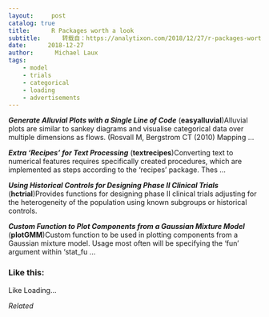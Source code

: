 ```yaml
---
layout:     post
catalog: true
title:      R Packages worth a look
subtitle:      转载自：https://analytixon.com/2018/12/27/r-packages-worth-a-look-1378/
date:      2018-12-27
author:      Michael Laux
tags:
    - model
    - trials
    - categorical
    - loading
    - advertisements
---
```


***Generate Alluvial Plots with a Single Line of Code*** (**easyalluvial**)Alluvial plots are similar to sankey diagrams and visualise categorical data over multiple dimensions as flows. (Rosvall M, Bergstrom CT (2010) Mapping …

***Extra ‘Recipes’ for Text Processing*** (**textrecipes**)Converting text to numerical features requires specifically created procedures, which are implemented as steps according to the ‘recipes’ package. Thes …

***Using Historical Controls for Designing Phase II Clinical Trials*** (**hctrial**)Provides functions for designing phase II clinical trials adjusting for the heterogeneity of the population using known subgroups or historical controls.

***Custom Function to Plot Components from a Gaussian Mixture Model*** (**plotGMM**)Custom function to be used in plotting components from a Gaussian mixture model. Usage most often will be specifying the ‘fun’ argument within ‘stat_fu …





### Like this:

Like Loading...


*Related*

